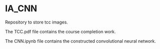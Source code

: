 # IA_CNN
Repository to store tcc images.

The TCC.pdf file contains the course completion work.

The CNN.ipynb file contains the constructed convolutional neural network.
